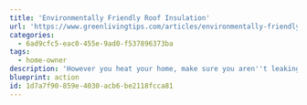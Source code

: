 ```yaml
---
title: 'Environmentally Friendly Roof Insulation'
url: 'https://www.greenlivingtips.com/articles/environmentally-friendly-roof-insulation.html'
categories:
  - 6ad9cfc5-eac0-455e-9ad0-f537896373ba
tags:
  - home-owner
description: 'However you heat your home, make sure you aren''t leaking heat through insufficient insulation, and save money.'
blueprint: action
id: 1d7a7f90-859e-4030-acb6-be2118fcca81
---
```

